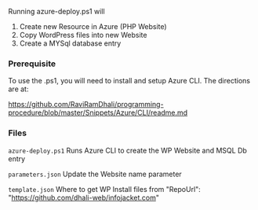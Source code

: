 Running azure-deploy.ps1 will

1. Create new Resource in Azure (PHP Website)
2. Copy WordPress files into new Website
3. Create a MYSql database entry

### Prerequisite
To use the .ps1, you will need to install and setup Azure CLI. The directions are at:

https://github.com/RaviRamDhali/programming-procedure/blob/master/Snippets/Azure/CLI/readme.md


### Files

```azure-deploy.ps1``` 
Runs Azure CLI to create the WP Website and MSQL Db entry

```parameters.json```
Update the Website name parameter

```template.json```
Where to get WP Install files from 
"RepoUrl": "https://github.com/dhali-web/infojacket.com"
